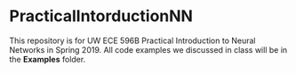 # PracticalIntorductionNN
This repository is for UW ECE 596B Practical Introduction to Neural Networks in Spring 2019.
All code examples we discussed in class will be in the **Examples** folder.
